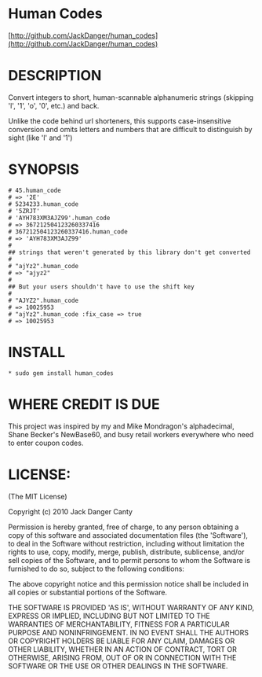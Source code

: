 Human Codes
=

[http://github.com/JackDanger/human_codes](http://github.com/JackDanger/human_codes)

DESCRIPTION
==

Convert integers to short, human-scannable alphanumeric strings (skipping 'l', '1', 'o', '0', etc.) and back.

Unlike the code behind url shorteners, this supports case-insensitive conversion and
omits letters and numbers that are difficult to distinguish by sight (like 'l' and '1')

SYNOPSIS
== 

    # 45.human_code
    # => '2E'
    # 5234233.human_code
    # '5ZRJT'
    # 'AYH783XM3AJZ99'.human_code
    # => 367212504123260337416
    # 367212504123260337416.human_code
    # => 'AYH783XM3AJZ99'
    #
    ## strings that weren't generated by this library don't get converted
    #
    # "ajYz2".human_code
    # => "ajyz2"
    #
    ## But your users shouldn't have to use the shift key
    #
    # "AJYZ2".human_code
    # => 10025953
    # "ajYz2".human_code :fix_case => true
    # => 10025953


INSTALL
==

    * sudo gem install human_codes

WHERE CREDIT IS DUE
==

This project was inspired by my and Mike Mondragon's alphadecimal, Shane Becker's
NewBase60, and busy retail workers everywhere who need to enter coupon codes.

LICENSE:
==

(The MIT License)

Copyright (c) 2010 Jack Danger Canty

Permission is hereby granted, free of charge, to any person obtaining
a copy of this software and associated documentation files (the
'Software'), to deal in the Software without restriction, including
without limitation the rights to use, copy, modify, merge, publish,
distribute, sublicense, and/or sell copies of the Software, and to
permit persons to whom the Software is furnished to do so, subject to
the following conditions:

The above copyright notice and this permission notice shall be
included in all copies or substantial portions of the Software.

THE SOFTWARE IS PROVIDED 'AS IS', WITHOUT WARRANTY OF ANY KIND,
EXPRESS OR IMPLIED, INCLUDING BUT NOT LIMITED TO THE WARRANTIES OF
MERCHANTABILITY, FITNESS FOR A PARTICULAR PURPOSE AND NONINFRINGEMENT.
IN NO EVENT SHALL THE AUTHORS OR COPYRIGHT HOLDERS BE LIABLE FOR ANY
CLAIM, DAMAGES OR OTHER LIABILITY, WHETHER IN AN ACTION OF CONTRACT,
TORT OR OTHERWISE, ARISING FROM, OUT OF OR IN CONNECTION WITH THE
SOFTWARE OR THE USE OR OTHER DEALINGS IN THE SOFTWARE.
